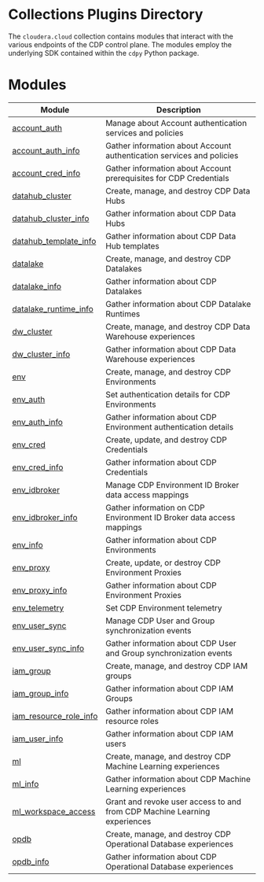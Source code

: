 # Collections Plugins Directory

The `cloudera.cloud` collection contains modules that interact with the various endpoints of the CDP control plane. The
modules employ the underlying SDK contained within the `cdpy` Python package.

# Modules

| Module | Description |
| --- | --- |
| [account_auth](./modules/account_auth.py) | Manage about Account authentication services and policies |
| [account_auth_info](./modules/account_auth_info.py) | Gather information about Account authentication services and policies |
| [account_cred_info](./modules/account_cred_info.py) | Gather information about Account prerequisites for CDP Credentials |
| [datahub_cluster](./modules/datahub_cluster.py) | Create, manage, and destroy CDP Data Hubs |
| [datahub_cluster_info](./modules/datahub_cluster_info.py) | Gather information about CDP Data Hubs |
| [datahub_template_info](./modules/datahub_template_info.py) | Gather information about CDP Data Hub templates |
| [datalake](./modules/datalake.py) | Create, manage, and destroy CDP Datalakes |
| [datalake_info](./modules/datalake_info.py) | Gather information about CDP Datalakes |
| [datalake_runtime_info](./modules/datalake_runtime_info.py) | Gather information about CDP Datalake Runtimes |
| [dw_cluster](./modules/dw_cluster.py) | Create, manage, and destroy CDP Data Warehouse experiences |
| [dw_cluster_info](./modules/dw_cluster_info.py) | Gather information about CDP Data Warehouse experiences |
| [env](./modules/env.py) | Create, manage, and destroy CDP Environments |
| [env_auth](./modules/env_auth.py) | Set authentication details for CDP Environments |
| [env_auth_info](./modules/env_auth_info.py) | Gather information about CDP Environment authentication details |
| [env_cred](./modules/env_cred.py) | Create, update, and destroy CDP Credentials |
| [env_cred_info](./modules/env_cred_info.py) | Gather information about CDP Credentials |
| [env_idbroker](./modules/env_idbroker.py) | Manage CDP Environment ID Broker data access mappings |
| [env_idbroker_info](./modules/env_idbroker_info.py) | Gather information on CDP Environment ID Broker data access mappings |
| [env_info](./modules/env_info.py) | Gather information about CDP Environments |
| [env_proxy](./modules/env_proxy.py) | Create, update, or destroy CDP Environment Proxies |
| [env_proxy_info](./modules/env_proxy_info.py) | Gather information about CDP Environment Proxies |
| [env_telemetry](./modules/env_telemetry.py) | Set CDP Environment telemetry |
| [env_user_sync](./modules/env_user_sync.py) | Manage CDP User and Group synchronization events |
| [env_user_sync_info](./modules/env_user_sync_info.py) | Gather information about CDP User and Group synchronization events |
| [iam_group](./modules/iam_group.py) | Create, manage, and destroy CDP IAM groups |
| [iam_group_info](./modules/iam_group_info.py) | Gather information about CDP IAM Groups |
| [iam_resource_role_info](./modules/iam_resource_role_info.py) | Gather information about CDP IAM resource roles |
| [iam_user_info](./modules/iam_user_info.py) | Gather information about CDP IAM users |
| [ml](./modules/ml.py) | Create, manage, and destroy CDP Machine Learning experiences |
| [ml_info](./modules/ml_info.py) | Gather information about CDP Machine Learning experiences |
| [ml_workspace_access](./modules/ml_workspace_access.py) | Grant and revoke user access to and from CDP Machine Learning experiences |
| [opdb](./modules/opdb.py) | Create, manage, and destroy CDP Operational Database experiences |
| [opdb_info](./modules/opdb_info.py) | Gather information about CDP Operational Database experiences |